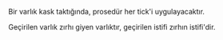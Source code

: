 Bir varlık kask taktığında, prosedür her tick'i uygulayacaktır.

Geçirilen varlık zırhı giyen varlıktır, geçirilen istifi zırhın istifi'dir.